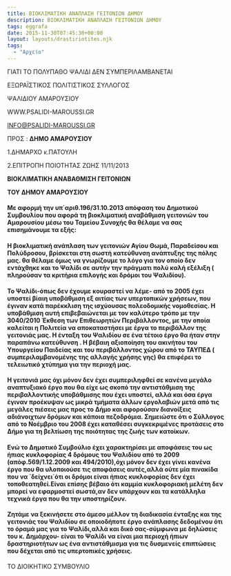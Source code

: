 ```yaml
---
title: ΒΙΟΚΛΙΜΑΤΙΚΗ ΑΝΑΠΛΑΣΗ ΓΕΙΤΟΝΙΩΝ ΔΗΜΟΥ
description: ΒΙΟΚΛΙΜΑΤΙΚΗ ΑΝΑΠΛΑΣΗ ΓΕΙΤΟΝΙΩΝ ΔΗΜΟΥ
tags: eggrafa
date: 2015-11-30T07:45:30+00:00
layout: layouts/drastiriotites.njk
tags:
  - "Αρχείο"
---
```


ΓΙΑΤΙ ΤΟ ΠΟΛΥΠΑΘΟ ΨΑΛΙΔΙ ΔΕΝ ΣΥΜΠΕΡΙΛΑΜΒΑΝΕΤΑΙ

<!-- excerpt -->

ΕΞΩΡΑΪΣΤΙΚΟΣ ΠΟΛΙΤΙΣΤΙΚΟΣ ΣΥΛΛΟΓΟΣ

ΨΑΛΙΔΙΟΥ ΑΜΑΡΟΥΣΙΟΥ

WWW.PSALIDI-MAROUSSI.GR

<INFO@PSALIDI-MAROUSSI.GR>

ΠΡΟΣ : **ΔΗΜΟ ΑΜΑΡΟΥΣΙΟΥ**

1.ΔΗΜΑΡΧΟ κ.ΠΑΤΟΥΛΗ

2.ΕΠΙΤΡΟΠΗ ΠΟΙΟΤΗΤΑΣ ΖΩΗΣ 11/11/2013

**ΒΙΟΚΛΙΜΑΤΙΚΗ ΑΝΑΒΑΘΜΙΣΗ ΓΕΙΤΟΝΙΩΝ**

**ΤΟΥ ΔΗΜΟΥ ΑΜΑΡΟΥΣΙΟΥ**

#### Με αφορμή την υπ΄αριθ.196/31.10.2013 απόφαση του Δημοτικού Συμβουλίου που αφορά τη βιοκλιματική αναβάθμιση γειτονιών του Αμαρουσίου μέσω του Ταμείου Συνοχής θα θέλαμε να σας επισημάνουμε τα εξής:

#### H βιοκλιματική ανάπλαση των γειτονιών Αγίου Θωμά, Παραδείσου και Πολύδροσου, βρίσκεται στη σωστή κατεύθυνση ανάπτυξης της πόλης μας. θα θέλαμε όμως να γνωρίζουμε το λόγο για τον οποίο δεν εντάχθηκε και το Ψαλίδι σε αυτήν την πράγματι πολύ καλή εξέλιξη ( πληρούσαν τα κριτήρια επιλογής και δρόμοι του Ψαλιδίου).

#### To Ψαλίδι-όπως δεν έχουμε κουραστεί να λέμε- από το 2005 έχει υποστεί βίαιη υποβάθμιση εξ αιτίας των υπερτοπικών χρήσεων, που έγιναν κατά παρέκκλιση της ισχύουσας πολεοδομικής νομοθεσίας. Η υποβάθμιση αυτή επιβεβαιώνεται με τον καλύτερο τρόπο με την 3040/2010 Έκθεση των Επιθεωρητών Περιβάλλοντος, με την οποία καλείται η Πολιτεία να αποκαταστήσει με έργα το περιβάλλον της γειτονιάς μας. Η ένταξη του Ψαλιδίου σε ένα τέτοιο έργο θα ήταν στην παραπάνω κατεύθυνση . Η βέβαιη αξιοποίηση του ακινήτου του Υπουργείου Παιδείας και του περιβάλλοντος χώρου από το ΤΑΥΠΕΔ ( συμπεριλαμβανομένης της αλλαγής χρήσης γης) θα επιφέρει το τελειωτικό χτύπημα για την περιοχή μας.

#### Η γειτονιά μας όχι μόνον δεν έχει συμπεριληφθεί σε κανένα μεγάλο αναπτυξιακό έργο που θα είχε ως σκοπό την αντιστάθμιση της περιβαλλοντικής υποβάθμισης που έχει υποστεί, αλλά και όσα έργα έγιναν προέκυψαν ως μικρά τμήματα άλλων εργολαβιών μετά από τις μεγάλες πιέσεις μας προς το Δήμο και αφορούσαν διανοίξεις αδιάνοιχτων δρόμων και κάποια πεζοδρόμια. Σημειώστε ότι ο Σύλλογος από το Νοέμβριο του 2008 έχει καταθέσει συγκεκριμένες προτάσεις στο Δήμο για τη βελτίωση της ποιότητας της ζωής των κατοίκων.

#### Ενώ το Δημοτικό Συμβούλιο έχει χαρακτηρίσει με αποφάσεις του ως ήπιας κυκλοφορίας 4 δρόμους του Ψαλιδίου από το 2009 (απόφ.569/1.12.2009 και 494/2010),όχι μόνον δεν έχει γίνει κανένα έργο που θα υλοποιούσε τις αποφάσεις αυτές,αλλά ούτε μία πινακίδα που να ΄δείχνει΄ότι οι δρόμοι είναι ήπιας κυκλοφορίας δεν έχει τοποθεατηθεί.Είναι επίσης βέβαιο ότι καμμία κυκλοφοριακή μελέτη δεν μπορεί να εφαρμοστεί σωστά,αν δεν υπάρχουν και τα κατάλληλα τεχνικά έργα που θα την υποστηρίζουν.

#### Ζητάμε να ξεκινήσετε στο άμεσο μέλλον τη διαδικασία ένταξης και της γειτονιάς του Ψαλιδίου σε οποιοδήποτε έργο ανάπλασης δεδομένου ότι το όραμά μας για το Ψαλίδι,αλλά και δικό σας-σύμφωνα με δηλώσεις του κ. Δημάρχου- είναι το Ψαλίδι να είναι μια περιοχή ήπιων δραστηριοτήτων ως ένα αντιστάθμισμα για τις δυσμενείς επιπτώσεις που δέχεται από τις υπερτοπικές χρήσεις.

ΤΟ ΔΙΟΙΚΗΤΙΚΟ ΣΥΜΒΟΥΛΙΟ
